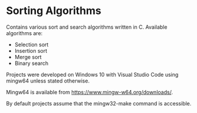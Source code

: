 # Sorting Algorithms
Contains various sort and search algorithms written in C.
Available algorithms are:
- Selection sort
- Insertion sort
- Merge sort
- Binary search

Projects were developed on Windows 10 with Visual Studio Code using mingw64 unless stated otherwise.

Mingw64 is available from https://www.mingw-w64.org/downloads/.

By default projects assume that the mingw32-make command is accessible.